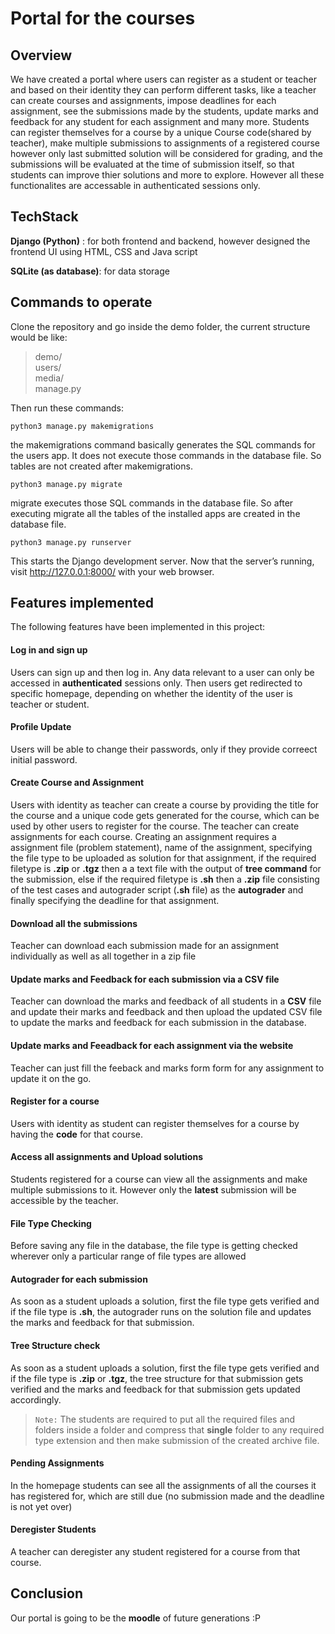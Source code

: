 # Portal for the courses

## Overview

We have created a portal where users can register as a student or teacher and based on their identity they can perform different tasks, like a teacher can create courses and assignments, impose deadlines for each assignment, see the submissions made by the students, update marks and feedback for any student for each assignment and many more. Students can register themselves for a course by a unique Course code(shared by teacher), make multiple submissions to assignments of a registered course however only last submitted solution will be considered for grading, and the submissions will be evaluated at the time of submission itself, so that students can improve thier solutions and more to explore. However all these functionalites are accessable in authenticated sessions only.


## TechStack

**Django (Python)** : for both frontend and backend, however designed the frontend UI using HTML, CSS and Java script

**SQLite (as database)**: for data storage  

## Commands to operate

Clone the repository and go inside the demo folder, the current structure would be like:

> demo/\
  users/\
  media/\
  manage.py
  
 Then run these commands:

`python3 manage.py makemigrations`

the makemigrations command basically generates the SQL commands for the users app. It does not execute those commands in the database file. So tables are not created after makemigrations.

`python3 manage.py migrate`

migrate executes those SQL commands in the database file. So after executing migrate all the tables of the installed apps are created in the database file.

`python3 manage.py runserver`

This starts the Django development server. Now that the server’s running, visit http://127.0.0.1:8000/ with your web browser. 


## Features implemented

The following features have been implemented in this project:

#### Log in and sign up

Users can sign up and then log in. Any data relevant to a user can only be accessed in **authenticated** sessions only.
Then users get redirected to specific homepage, depending on whether the identity of the user is teacher or student.

#### Profile Update

Users will be able to change their passwords, only if they provide correect initial password.

#### Create Course and Assignment

Users with identity as teacher can create a course by providing the title for the course and a unique code gets generated for the course, which can be used by other users to register for the course. The teacher can create assignments for each course. Creating an assignment requires a assignment file (problem statement), name of the assignment, specifying the file type to be uploaded as solution for that assignment, if the required filetype is **.zip** or **.tgz** then a a text file with the output of **tree command** for the submission, else if the required filetype is **.sh** then a **.zip** file consisting of the test cases and autograder script (**.sh** file) as the **autograder** and finally specifying the deadline for that assignment.  

#### Download all the submissions

Teacher can download each submission made for an assignment individually as well as  all together in a zip file

#### Update marks and Feedback for each submission via a CSV file 

Teacher can download the marks and feedback of all students in a **CSV** file and update their marks and feedback and then upload the updated CSV file to update the marks and feedback for each submission in the database.
#### Update marks and Feeadback for each assignment via the website

Teacher can just fill the feeback and marks form form for any assignment to update it on the go.

#### Register for a course

Users with identity as student can register themselves for a course by having the **code** for that course.

#### Access all assignments and Upload solutions

Students registered for a course can view all the assignments and make multiple submissions to it. However only the **latest** submission will be accessible by the teacher.

#### File Type Checking

Before saving any file in the database, the file type is getting checked wherever only a particular range of file types are allowed

#### Autograder for each submission

As soon as a student uploads a solution, first the file type gets verified and if the file type is **.sh**, the autograder runs on the solution file and updates the marks and feedback for that submission.

#### Tree Structure check

As soon as a student uploads a solution, first the file type gets verified and if the file type is **.zip** or **.tgz**, the tree structure for that submission gets verified and the marks and feedback for that submission gets updated accordingly. 
> `Note:` The students are required to put all the required files and folders inside a folder and compress that **single** folder to any required type extension and then make submission of the created archive file.

#### Pending Assignments

In the homepage students can see all the assignments of all the courses it has registered for, which are still due (no submission made and the deadline is not yet over) 

#### Deregister Students

A teacher can deregister any student registered for a course from that course.


## Conclusion

Our portal is going to be the **moodle** of future generations :P
